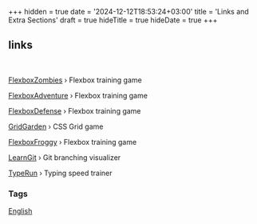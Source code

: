 +++
hidden = true
date = '2024-12-12T18:53:24+03:00'
title = 'Links and Extra Sections'
draft = true
hideTitle = true 
hideDate = true
+++

<div>
<h2 class="mt5">
links
</h2>
<div class="typed-container">
<span id="typed-2"></span>
<div class="typed-strings" style="display: none;">
<p>Links to useful resources</p>
</div>
</div>
<br />
<p>
<a href="https://mastery.games/flexboxzombies/" target="_blank">FlexboxZombies</a> &rsaquo; Flexbox training game
</p>
<p>
<a href="https://codingfantasy.com/games/flexboxadventure/play" target="_blank">FlexboxAdventure</a> &rsaquo; Flexbox training game
</p>
<p>
<a href="http://www.flexboxdefense.com/" target="_blank">FlexboxDefense</a> &rsaquo; Flexbox training game
</p>
<p>
<a href="https://cssgridgarden.com" target="_blank">GridGarden</a> &rsaquo; CSS Grid game
</p>
<p>
<a href="https://flexboxfroggy.com/" target="_blank">FlexboxFroggy</a> &rsaquo; Flexbox training game
</p>
<p>
<a href="https://learngitbranching.js.org" target="_blank">LearnGit</a> &rsaquo; Git branching visualizer
</p>
<p>
<a href="https://typerun.top" target="_blank">TypeRun</a> &rsaquo; Typing speed trainer
</p>

<h3>Tags</h3>
<p>
<a href="../english/" >English</a>
</p>
</div>
